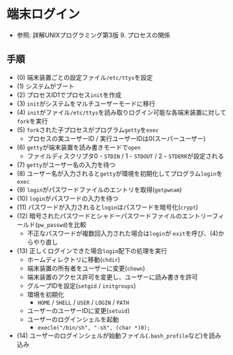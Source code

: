 # 端末ログイン
- 参照: 詳解UNIXプログラミング第3版 9. プロセスの関係

## 手順
- (0) 端末装置ごとの設定ファイル`/etc/ttys`を設定
- (1) システムがブート
- (2) プロセスID1でプロセス`init`を作成
- (3) `init`がシステムをマルチユーザーモードに移行
- (4) `init`がファイル`/etc/ttys`を読み取りログイン可能な各端末装置に対して`fork`を実行
- (5) `fork`された子プロセスがプログラム`getty`を`exec`
  - プロセスの実ユーザーID / 実行ユーザーIDは0(スーパーユーザー)
- (6) `getty`が端末装置を読み書きモードで`open`
  - ファイルディスクリプタ0 - `STDIN` / 1 - `STDOUT` / 2 - `STDERR`が設定される
- (7) `getty`がユーザー名の入力を待つ
- (8) ユーザー名が入力されると`getty`が環境を初期化してプログラム`login`を`exec`
- (9) `login`がパスワードファイルのエントリを取得(`getpwnam`)
- (10) `login`がパスワードの入力を待つ
- (11) パスワードが入力されると`login`はパスワードを暗号化(`crypt`)
- (12) 暗号されたパスワードとシャドーパスワードファイルのエントリーフィールド(`pw_passwd`)を比較
  - 不正なパスワードが複数回入力された場合は`login`が
  `exit`を呼び、(4)からやり直し
- (13) 正しくログインできた場合`login`配下の処理を実行
  - ホームディレクトリに移動(`chdir`)
  - 端末装置の所有者をユーザーに変更(`chown`)
  - 端末装置のアクセス許可を変更し、ユーザーに読み書きを許可
  - グループIDを設定(`setgid` / `initgroups`)
  - 環境を初期化
    - `HOME` / `SHELL` / `USER` / `LOGIN` / `PATH`
  - ユーザーのユーザーIDに変更(`setuid`)
  - ユーザーのログインシェルを起動
    - `execle("/bin/sh", "-sh", (char *)0);`
- (14) ユーザーのログインシェルが始動ファイル(`.bash_profile`など)を読み込み
